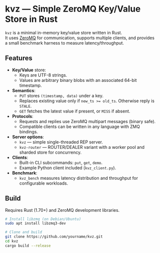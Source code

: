 # kvz — Simple ZeroMQ Key/Value Store in Rust

`kvz` is a minimal in-memory key/value store written in Rust.  
It uses [ZeroMQ](https://zeromq.org/) for communication, supports multiple clients, and provides a small benchmark harness to measure latency/throughput.

## Features

- **Key/Value** store:
  - Keys are UTF-8 strings.
  - Values are arbitrary binary blobs with an associated 64-bit timestamp.
- **Semantics**:
  - `PUT` stores `(timestamp, data)` under a key.
  - Replaces existing value only if `new_ts >= old_ts`. Otherwise reply is `STALE`.
  - `GET` fetches the latest value if present, or `MISS` if absent.
- **Protocols**:
  - Requests and replies use ZeroMQ multipart messages (binary safe).
  - Compatible clients can be written in any language with ZMQ bindings.
- **Server options**:
  - `kvz` — simple single-threaded REP server.
  - `kvz-router` — ROUTER/DEALER variant with a worker pool and sharded store for concurrency.
- **Clients**:
  - Built-in CLI subcommands: `put`, `get`, `demo`.
  - Example Python client included (`kvz_client.py`).
- **Benchmark**:
  - `kvz_bench` measures latency distribution and throughput for configurable workloads.

## Build

Requires Rust (1.70+) and ZeroMQ development libraries.

```bash
# Install libzmq (on Debian/Ubuntu)
sudo apt install libzmq3-dev

# Clone and build
git clone https://github.com/yourname/kvz.git
cd kvz
cargo build --release
